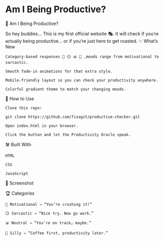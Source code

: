 # Am I Being Productive?

🤖 Am I Being Productive?

So hey buddies...
This is my first official website 🎭.
It will check if you’re actually being productive… or if you’re just here to get roasted.
✨ What’s New

    Category-based responses 💪 😏 📊 🤪 ,moods range from motivational to sarcastic.

    Smooth fade-in animations for that extra style.

    Mobile-friendly layout so you can check your productivity anywhere.

    Colorful gradient theme to match your changing moods.

🚀 How to Use

    Clone this repo:

    git clone https://github.com/fizagit/productive-checker.git

    Open index.html in your browser.

    Click the button and let the Productivity Oracle speak.

🛠 Built With

    HTML 

    CSS 

    JavaScript 

📸 Screenshot


🏆 Categories

    💪 Motivational → “You’re crushing it!”

    😏 Sarcastic → “Nice try. Now go work.”

    📊 Neutral → “You’re on track… maybe.”

    🤪 Silly → “Coffee first, productivity later.”